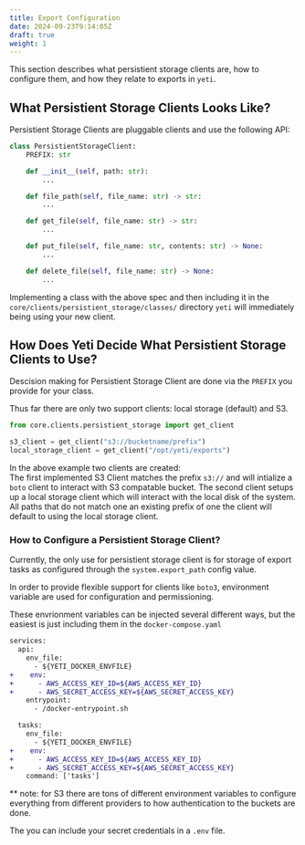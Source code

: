 ```yaml
---
title: Export Configuration
date: 2024-09-23T9:14:05Z
draft: true
weight: 1
---
```


This section describes what persistient storage clients are, how to configure them, and how they relate to exports in `yeti`.

## What Persistient Storage Clients Looks Like?

Persistient Storage Clients are pluggable clients and use the following API:

```py
class PersistientStorageClient:
    PREFIX: str

    def __init__(self, path: str):
        ...

    def file_path(self, file_name: str) -> str:
        ...

    def get_file(self, file_name: str) -> str:
        ...

    def put_file(self, file_name: str, contents: str) -> None:
        ...

    def delete_file(self, file_name: str) -> None:
        ...
```

Implementing a class with the above spec and then including it in the `core/clients/persistient_storage/classes/` directory `yeti` will immediately being using your new client.

## How Does Yeti Decide What Persistient Storage Clients to Use?

Descision making for Persistient Storage Client are done via the `PREFIX` you provide for your class.

Thus far there are only two support clients: local storage (default) and S3.

```py
from core.clients.persistient_storage import get_client

s3_client = get_client("s3://bucketname/prefix")
local_storage_client = get_client("/opt/yeti/exports")
```

In the above example two clients are created:  
The first implemented S3 Client matches the prefix `s3://` and will intialize a `boto` client to interact with S3 compatable bucket.
The second client setups up a local storage client which will interact with the local disk of the system. All paths that do not match one an existing prefix of one the client will default to using the local storage client.

### How to Configure a Persistient Storage Client?

Currently, the only use for persistient storage client is for storage of export tasks as configured through the `system.export_path` config value.

In order to provide flexible support for clients like `boto3`, environment variable are used for configuration and permissioning.

These envrionment variables can be injected several different ways, but the easiest is just including them in the `docker-compose.yaml`

```diff
services:
  api:
    env_file:
      - ${YETI_DOCKER_ENVFILE}
+    env:
+      - AWS_ACCESS_KEY_ID=${AWS_ACCESS_KEY_ID}
+      - AWS_SECRET_ACCESS_KEY=${AWS_SECRET_ACCESS_KEY}
    entrypoint:
      - /docker-entrypoint.sh

  tasks:
    env_file:
      - ${YETI_DOCKER_ENVFILE}
+    env:
+      - AWS_ACCESS_KEY_ID=${AWS_ACCESS_KEY_ID}
+      - AWS_SECRET_ACCESS_KEY=${AWS_SECRET_ACCESS_KEY}
    command: ['tasks']
```

** note: for S3 there are tons of different environment variables to configure everything from different providers to how authentication to the buckets are done.

The you can include your secret credentials in a `.env` file.
